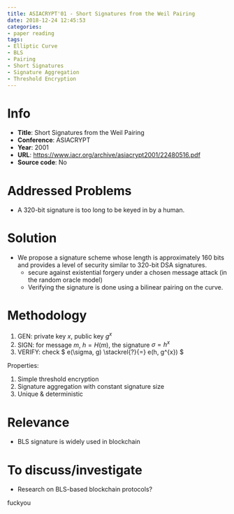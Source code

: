 ```yaml
---
title: ASIACRYPT'01 - Short Signatures from the Weil Pairing
date: 2018-12-24 12:45:53
categories:
- paper reading
tags:
- Elliptic Curve
- BLS
- Pairing
- Short Signatures
- Signature Aggregation
- Threshold Encryption
---
```




# Info

- **Title**: Short Signatures from the Weil Pairing
- **Conference**: ASIACRYPT
- **Year**: 2001
- **URL**: https://www.iacr.org/archive/asiacrypt2001/22480516.pdf
- **Source code**: No

# Addressed Problems

- A 320-bit signature is too long to be keyed in by a human.

# Solution

- We propose a signature scheme whose length is approximately 160 bits and provides a level of security similar to 320-bit DSA signatures.
  - secure against existential forgery under a chosen message attack (in the random oracle model) 
  - Verifying the signature is done using a bilinear pairing on the curve.

# Methodology

1. GEN: private key $x$, public key $g^{x}$
2. SIGN: for message $m$, $h = H(m)$, the signature $\sigma = h^{x}$
3. VERIFY: check $ e(\sigma, g) \stackrel{?}{=} e(h, g^{x}) $

Properties:

1. Simple threshold encryption
2. Signature aggregation with constant signature size
3. Unique & deterministic

# Relevance

- BLS signature is widely used in blockchain

# To discuss/investigate

- Research on BLS-based blockchain protocols?


fuckyou